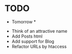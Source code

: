 # TODO

* Tomorrow *

- Think of an attractive name
- Add Posts html
- Add support for Blog
- Refactor URLs by htaccess
